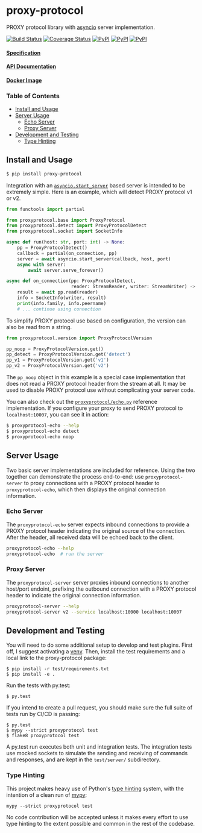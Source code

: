 proxy-protocol
==============

PROXY protocol library with [asyncio][2] server implementation.

[![Build Status](https://travis-ci.com/icgood/proxy-protocol.svg?branch=master)](https://travis-ci.com/icgood/proxy-protocol)
[![Coverage Status](https://coveralls.io/repos/icgood/proxy-protocol/badge.svg)](https://coveralls.io/r/icgood/proxy-protocol)
[![PyPI](https://img.shields.io/pypi/v/proxy-protocol.svg)](https://pypi.python.org/pypi/proxy-protocol)
[![PyPI](https://img.shields.io/pypi/pyversions/proxy-protocol.svg)](https://pypi.python.org/pypi/proxy-protocol)
[![PyPI](https://img.shields.io/pypi/l/proxy-protocol.svg)](https://pypi.python.org/pypi/proxy-protocol)

#### [Specification](https://www.haproxy.org/download/1.8/doc/proxy-protocol.txt)
#### [API Documentation](http://icgood.github.io/proxy-protocol/)
#### [Docker Image](https://hub.docker.com/r/icgood/proxy-protocol)

### Table of Contents

* [Install and Usage](#install-and-usage)
* [Server Usage](#server-usage)
  * [Echo Server](#echo-server)
  * [Proxy Server](#proxy-server)
* [Development and Testing](#development-and-testing)
  * [Type Hinting](#type-hinting)

## Install and Usage

```bash
$ pip install proxy-protocol
```

Integration with an [`asyncio.start_server`][3] based server is intended to be
extremely simple. Here is an example, which will detect PROXY protocol v1 or
v2.

```python
from functools import partial

from proxyprotocol.base import ProxyProtocol
from proxyprotocol.detect import ProxyProtocolDetect
from proxyprotocol.socket import SocketInfo

async def run(host: str, port: int) -> None:
    pp = ProxyProtocolDetect()
    callback = partial(on_connection, pp)
    server = await asyncio.start_server(callback, host, port)
    async with server:
        await server.serve_forever()

async def on_connection(pp: ProxyProtocolDetect,
                        reader: StreamReader, writer: StreamWriter) -> None:
    result = await pp.read(reader)
    info = SocketInfo(writer, result)
    print(info.family, info.peername)
    # ... continue using connection
```

To simplify PROXY protocol use based on configuration, the version can also be
read from a string.

```python
from proxyprotocol.version import ProxyProtocolVersion

pp_noop = ProxyProtocolVersion.get()
pp_detect = ProxyProtocolVersion.get('detect')
pp_v1 = ProxyProtocolVersion.get('v1')
pp_v2 = ProxyProtocolVersion.get('v2')
```

The `pp_noop` object in this example is a special case implementation that does
not read a PROXY protocol header from the stream at all. It may be used to
disable PROXY protocol use without complicating your server code.

You can also check out the [`proxyprotocol/echo.py`][4] reference
implementation. If you configure your proxy to send PROXY protocol to
`localhost:10007`, you can see it in action:

```bash
$ proxyprotocol-echo --help
$ proxyprotocol-echo detect
$ proxyprotocol-echo noop
```

## Server Usage

Two basic server implementations are included for reference. Using the two
together can demonstrate the process end-to-end: use `proxyprotocol-server`
to proxy connections with a PROXY protocol header to `proxyprotocol-echo`,
which then displays the original connection information.

### Echo Server

The `proxyprotocol-echo` server expects inbound connections to provide a PROXY
protocol header indicating the original source of the connection. After the
header, all received data will be echoed back to the client.

```bash
proxyprotocol-echo --help
proxyprotocol-echo  # run the server
```

### Proxy Server

The `proxyprotocol-server` server proxies inbound connections to another
host/port endoint, prefixing the outbound connection with a PROXY protocol
header to indicate the original connection information.

```bash
proxyprotocol-server --help
proxyprotocol-server v2 --service localhost:10000 localhost:10007
```

## Development and Testing

You will need to do some additional setup to develop and test plugins. First
off, I suggest activating a [venv][5]. Then, install the test requirements and
a local link to the proxy-protocol package:

```
$ pip install -r test/requirements.txt
$ pip install -e .
```

Run the tests with py.test:

```
$ py.test
```

If you intend to create a pull request, you should make sure the full suite of
tests run by CI/CD is passing:

```
$ py.test
$ mypy --strict proxyprotocol test
$ flake8 proxyprotocol test
```

A py.test run executes both unit and integration tests. The integration tests
use mocked sockets to simulate the sending and receiving of commands and
responses, and are kept in the `test/server/` subdirectory.

### Type Hinting

This project makes heavy use of Python's [type hinting][6] system, with the
intention of a clean run of [mypy][7]:

```
mypy --strict proxyprotocol test
```

No code contribution will be accepted unless it makes every effort to use type
hinting to the extent possible and common in the rest of the codebase.

[2]: https://docs.python.org/3/library/asyncio.html
[3]: https://docs.python.org/3/library/asyncio-stream.html#asyncio.start_server
[4]: https://github.com/icgood/proxy-protocol/blob/master/proxyprotocol/echo.py
[5]: https://docs.python.org/3/library/venv.html
[6]: https://www.python.org/dev/peps/pep-0484/
[7]: http://mypy-lang.org/
